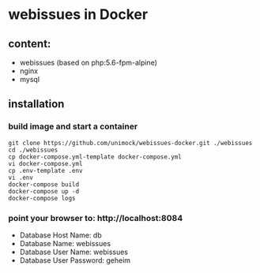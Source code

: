 # webissues in Docker

## content:
* webissues (based on php:5.6-fpm-alpine)
* nginx 
* mysql

## installation 

### build image and start a container
```
git clone https://github.com/unimock/webissues-docker.git ./webissues
cd ./webissues
cp docker-compose.yml-template docker-compose.yml
vi docker-compose.yml
cp .env-template .env
vi .env
docker-compose build
docker-compose up -d
docker-compose logs
```

### point your browser to: http://localhost:8084
* Database Host Name:     db
* Database Name:          webissues
* Database User Name:     webissues
* Database User Password: geheim


